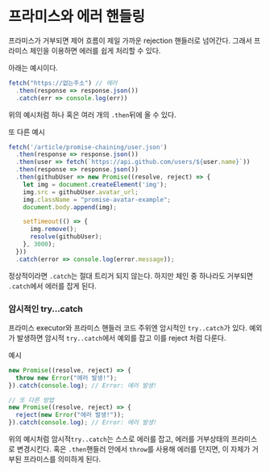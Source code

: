 # 프라미스와 에러 핸들링
프라미스가 거부되면 제어 흐름이 제일 가까운 rejection 핸들러로 넘어간다.
그래서 프라미스 체인을 이용하면 에러를 쉽게 처리할 수 있다.

아래는 예시이다.
```js
fetch("https://없는주소") // 에러
  .then(response => response.json())
  .catch(err => console.log(err))
```
위의 예시처럼 하나 혹은 여러 개의 `.then`뒤에 올 수 있다.


또 다른 예시
```js
fetch('/article/promise-chaining/user.json')
  .then(response => response.json())
  .then(user => fetch(`https://api.github.com/users/${user.name}`))
  .then(response => response.json())
  .then(githubUser => new Promise((resolve, reject) => {
    let img = document.createElement('img');
    img.src = githubUser.avatar_url;
    img.className = "promise-avatar-example";
    document.body.append(img);

    setTimeout(() => {
      img.remove();
      resolve(githubUser);
    }, 3000);
  }))
  .catch(error => console.log(error.message));
```
정상적이라면 `.catch`는 절대 트리거 되지 않는다. 하지만 체인 중 하나라도 거부되면 `.catch`에서 에러를 잡게 된다.

### 암시적인 try...catch
프라미스 executor와 프라미스 핸들러 코드 주위엔 암시적인 `try..catch`가 있다.
예외가 발생하면 암시적 `try..catch`에서 예외를 잡고 이를 reject 처럼 다룬다.

예시
```js
new Promise((resolve, reject) => {
  throw new Error("에러 발생!");
}).catch(console.log); // Error: 에러 발생!

// 또 다른 방법
new Promise((resolve, reject) => {
  reject(new Error("에러 발생!"));
}).catch(console.log); // Error: 에러 발생!
```
위의 예시처럼 암시적`try..catch`는 스스로 에러를 잡고, 에러를 거부상태의 프라미스로 변경시킨다.
혹은 `.then`핸들러 안에서 `throw`를 사용해 에러를 던지면, 이 자체가 거부된 프라미스를 의미하게 된다.
